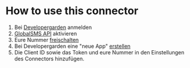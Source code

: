 # How to use this connector
1. Bei [Developergarden](www.developergarden.com) anmelden
2. [GlobalSMS API](https://www.developergarden.com/de/mein-konto/api-verwaltung/)
aktivieren
3. Eure Nummer [freischalten](https://www.developergarden.com/de/mein-konto/api-verwaltung/rufnummernverwaltung/?op[action]=configApi)
4. Bei Developergarden eine "neue App" [erstellen](https://www.developergarden.com/de/mein-konto/applikationsverwaltung/)
5. Die Client ID sowie das Token und eure Nummer in den Einstellungen des Connectors hinzufügen.
